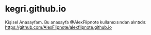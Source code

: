 # kegri.github.io
Kişisel Anasayfam.
Bu anasayfa @AlexFlipnote kullanıcısından alıntıdır.
https://github.com/AlexFlipnote/alexflipnote.github.io
